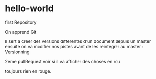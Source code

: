 # hello-world
first Repository

On apprend Git

Il sert a creer des versions differentes d'un document
depuis un master
ensuite on va modifier nos pistes 
avant de les reintegrer au master : Versionning

2eme pullRequest
voir si il va afficher des choses en rou

toujours rien en rouge.

